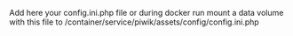 Add here your config.ini.php file or during docker run mount a data volume with this file to /container/service/piwik/assets/config/config.ini.php
